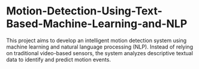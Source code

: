 # Motion-Detection-Using-Text-Based-Machine-Learning-and-NLP
This project aims to develop an intelligent motion detection system using machine learning and natural language processing (NLP). Instead of relying on traditional video-based sensors, the system analyzes descriptive textual data to identify and predict motion events.
